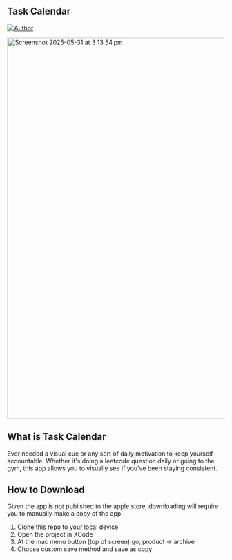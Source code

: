 ## **Task Calendar**

[![Author](https://img.shields.io/badge/Author-Wilson%20Zhang-blue)](https://github.com/Wilozz)

<img width="883" alt="Screenshot 2025-05-31 at 3 13 54 pm" src="https://github.com/user-attachments/assets/2ee06df9-95d8-4dec-8150-e2389378754c" />

**What is Task Calendar**
---
Ever needed a visual cue or any sort of daily motivation to keep yourself accountable. Whether it's doing a leetcode question daily or going to the gym, this 
app allows you to visually see if you've been staying consistent.

**How to Download**
---
Given the app is not published to the apple store, downloading will require you to manually make a copy of the app.

1. Clone this repo to your local device
2. Open the project in XCode
3. At the mac menu button (top of screen) go, product -> archive
4. Choose custom save method and save as copy
